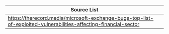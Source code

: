 |Source List|
|-----------|
|https://therecord.media/microsoft-exchange-bugs-top-list-of-exploited-vulnerabilities-affecting-financial-sector|
